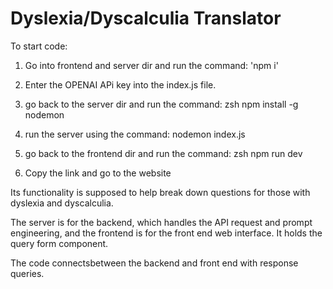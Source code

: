 # Dyslexia/Dyscalculia Translator

To start code:

1. Go into frontend and server dir and run the command: 'npm i'

2. Enter the OPENAI APi key into the index.js file.

3. go back to the server dir and run the command: zsh npm install -g nodemon

4. run the server using the command: nodemon index.js

5. go back to the frontend dir and run the command: zsh npm run dev

6. Copy the link and go to the website

Its functionality is supposed to help break down questions for those with dyslexia and dyscalculia. 

The server is for the backend, which handles the API request and prompt engineering, and the frontend is for the front end web interface. It holds the query form component.

The code connectsbetween the backend and front end with response queries.


